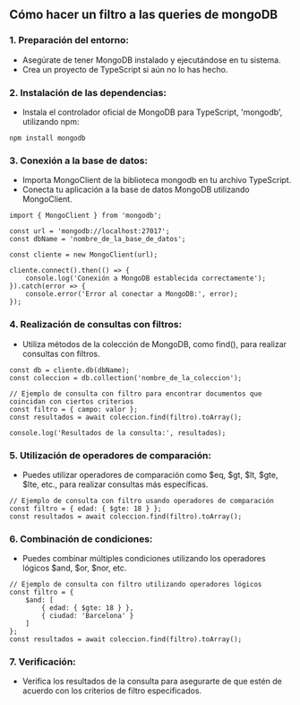 ## Cómo hacer un filtro a las queries de mongoDB
### 1. Preparación del entorno:
- Asegúrate de tener MongoDB instalado y ejecutándose en tu sistema.
- Crea un proyecto de TypeScript si aún no lo has hecho.

### 2. Instalación de las dependencias:
- Instala el controlador oficial de MongoDB para TypeScript, 'mongodb', utilizando npm:
```
npm install mongodb
```

### 3. Conexión a la base de datos:
- Importa MongoClient de la biblioteca mongodb en tu archivo TypeScript.
- Conecta tu aplicación a la base de datos MongoDB utilizando MongoClient.
```
import { MongoClient } from 'mongodb';

const url = 'mongodb://localhost:27017';
const dbName = 'nombre_de_la_base_de_datos';

const cliente = new MongoClient(url);

cliente.connect().then(() => {
    console.log('Conexión a MongoDB establecida correctamente');
}).catch(error => {
    console.error('Error al conectar a MongoDB:', error);
});
```

### 4. Realización de consultas con filtros:
- Utiliza métodos de la colección de MongoDB, como find(), para realizar consultas con filtros.
```
const db = cliente.db(dbName);
const coleccion = db.collection('nombre_de_la_coleccion');

// Ejemplo de consulta con filtro para encontrar documentos que coincidan con ciertos criterios
const filtro = { campo: valor };
const resultados = await coleccion.find(filtro).toArray();

console.log('Resultados de la consulta:', resultados);
```

### 5. Utilización de operadores de comparación:
- Puedes utilizar operadores de comparación como $eq, $gt, $lt, $gte, $lte, etc., para realizar consultas más específicas.
```
// Ejemplo de consulta con filtro usando operadores de comparación
const filtro = { edad: { $gte: 18 } };
const resultados = await coleccion.find(filtro).toArray();
```

### 6. Combinación de condiciones:
- Puedes combinar múltiples condiciones utilizando los operadores lógicos $and, $or, $nor, etc.
```
// Ejemplo de consulta con filtro utilizando operadores lógicos
const filtro = {
    $and: [
        { edad: { $gte: 18 } },
        { ciudad: 'Barcelona' }
    ]
};
const resultados = await coleccion.find(filtro).toArray();
```

### 7. Verificación:
- Verifica los resultados de la consulta para asegurarte de que estén de acuerdo con los criterios de filtro especificados.
